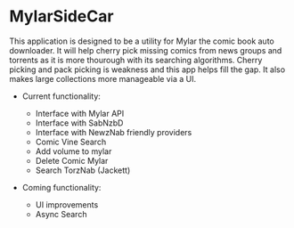 # MylarSideCar

This application is designed to be a utility for Mylar the comic book auto downloader.  It will help cherry pick missing comics from news groups and torrents as it is more thourough with its searching algorithms.  Cherry picking and pack picking is  weakness and this app helps fill the gap.  It also makes large collections more manageable via a UI.

* Current functionality:
    * Interface with Mylar API
    * Interface with SabNzbD
    * Interface with NewzNab friendly providers
    * Comic Vine Search
    * Add volume to mylar
    * Delete Comic Mylar
    * Search TorzNab (Jackett)
    
* Coming functionality:
    * UI improvements
    * Async Search 
    
 
   

